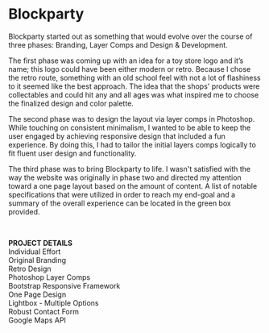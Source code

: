 # Blockparty



  Blockparty started out as something that would evolve over the course of three phases: Branding, Layer Comps and Design & Development.

  The first phase was coming up with an idea for a toy store logo and it’s name; this logo could have been either modern or retro. Because I chose the retro route, something with an old school feel with not a lot of flashiness to it seemed like the best approach. The idea that the shops' products were collectables and could hit any and all ages was what inspired me to choose the finalized design and color palette.

  The second phase was to design the layout via layer comps in Photoshop. While touching on consistent minimalism, I wanted to be able to keep the user engaged by achieving responsive design that included a fun experience. By doing this, I had to tailor the initial layers comps logically to fit fluent user design and functionality.

  The third phase was to bring Blockparty to life. I wasn't satisfied with the way the website was originally in phase two and directed my attention toward a one page layout based on the amount of content. A list of notable specifications that were utilized in order to reach my end-goal and a summary of the overall experience can be located in the green box provided.

<br>

<b>PROJECT DETAILS</b>
<br>Individual Effort
<br>Original Branding
<br>Retro Design
<br>Photoshop Layer Comps
<br>Bootstrap Responsive Framework
<br>One Page Design
<br>Lightbox - Multiple Options
<br>Robust Contact Form
<br>Google Maps API
